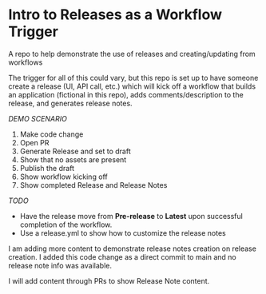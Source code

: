 # Intro to Releases as a Workflow Trigger
A repo to help demonstrate the use of releases and creating/updating from workflows

The trigger for all of this could vary, but this repo is set up to have someone create a release (UI, API call, etc.) which will kick off a workflow that builds an application (fictional in this repo), adds comments/description to the release, and generates release notes.

*DEMO SCENARIO*
1. Make code change
2. Open PR
3. Generate Release and set to draft
4. Show that no assets are present
5. Publish the draft
6. Show workflow kicking off
7. Show completed Release and Release Notes

*TODO*
- Have the release move from **Pre-release** to **Latest** upon successful completion of the workflow.
- Use a release.yml to show how to customize the release notes

I am adding more content to demonstrate release notes creation on release creation. I added this code change as a direct commit to main and no release note info was available.

I will add content through PRs to show Release Note content.

